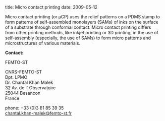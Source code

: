 title: Micro contact printing
date: 2009-05-12  

Micro contact printing (or μCP) uses the relief patterns on a PDMS stamp to form patterns of self-assembled monolayers (SAMs) of inks on the surface of a substrate through conformal contact. Micro contact printing differs from other printing methods, like inkjet printing or 3D printing, in the use of self-assembly (especially, the use of SAMs) to form micro patterns and microstructures of various materials.
<!--break-->
__Contact:__

FEMTO-ST

CNRS-FEMTO-ST  
Dpt. LPMO  
Dr. Chantal Khan Malek  
32 Av. de l' Observatoire  
25044 Besancon  
France

phone: +33 (0)3 81 85 39 35  
chantal.khan-malek@femto-st.fr